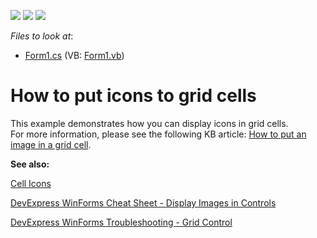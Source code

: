 <!-- default badges list -->
![](https://img.shields.io/endpoint?url=https://codecentral.devexpress.com/api/v1/VersionRange/128631092/13.1.4%2B)
[![](https://img.shields.io/badge/Open_in_DevExpress_Support_Center-FF7200?style=flat-square&logo=DevExpress&logoColor=white)](https://supportcenter.devexpress.com/ticket/details/E605)
[![](https://img.shields.io/badge/📖_How_to_use_DevExpress_Examples-e9f6fc?style=flat-square)](https://docs.devexpress.com/GeneralInformation/403183)
<!-- default badges end -->
<!-- default file list -->
*Files to look at*:

* [Form1.cs](./CS/Form1.cs) (VB: [Form1.vb](./VB/Form1.vb))
<!-- default file list end -->
# How to put icons to grid cells


<p>This example demonstrates how you can display icons in grid cells.<br />
For more information, please see the following KB article: <a href="https://www.devexpress.com/Support/Center/p/A900">How to put an image in a grid cell</a>.</p>

<b>See also:</b>

<a href="https://docs.devexpress.com/WindowsForms/643/controls-and-libraries/data-grid/views/grid-view/cells#icons">Cell Icons</a>

[DevExpress WinForms Cheat Sheet - Display Images in Controls](https://go.devexpress.com/CheatSheets_WinForms_Examples_T914488.aspx)

[DevExpress WinForms Troubleshooting - Grid Control](https://go.devexpress.com/CheatSheets_WinForms_Examples_T934742.aspx)

<br/>


